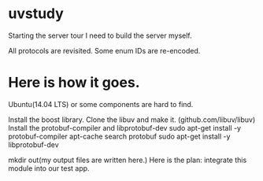 # uvstudy
Starting the server tour
I need to build the server myself. 

All protocols are revisited. 
Some enum IDs are re-encoded. 

# Here is how it goes.
Ubuntu(14.04 LTS) or some components are hard to find.

Install the boost library. 
Clone the libuv and make it. (github.com/libuv/libuv)
Install the protobuf-compiler and libprotobuf-dev
   sudo apt-get install -y protobuf-compiler
   apt-cache search protobuf
   sudo apt-get install -y libprotobuf-dev

mkdir out(my output files are written here.)
Here is the plan: integrate this module into our test app.


